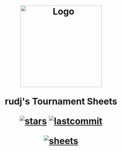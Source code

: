 <h1 align="center">
  <a href="https://github.com/nzbasic/batch-beatmap-downloader">
    <img src="https://media.discordapp.net/attachments/830112595854884925/1282700564131479552/logo.png?ex=66e04f7d&is=66defdfd&hm=8da759cca7ab12ce0168883aa6a41aa9a12a707775156936dfaf49b38208dba1&=&format=webp&quality=lossless&width=320&height=320" alt="Logo" width="256" height="256">
  </a>

  
  rudj's Tournament Sheets

[![stars](https://img.shields.io/github/stars/ryancranie/tourney-sheets?style=flat-square)](https://github.com/ryancranie/tourney-sheets)
[![lastcommit](https://img.shields.io/github/last-commit/ryancranie/tourney-sheets?style=flat-square)](https://github.com/ryancranie/tourney-sheets)

[![sheets](https://img.shields.io/badge/Google_Sheets-34A853?style=for-the-badge&logo=google-sheets&logoColor=white)](https://github.com/ryancranie/tourney-sheets)

</h1>

